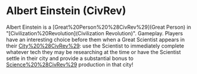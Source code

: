 # Albert Einstein (CivRev)

Albert Einstein is a [Great%20Person%20%28CivRev%29](Great Person) in "[Civilization%20Revolution](Civilization Revolution)".
Gameplay.
Players have an interesting choice before them when a Great Scientist appears in their [City%20%28CivRev%29](city): use the Scientist to immediately complete whatever tech they may be researching at the time or have the Scientist settle in their city and provide a substantial bonus to [Science%20%28CivRev%29](Science) production in that city!